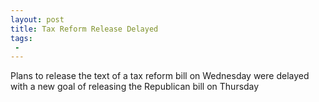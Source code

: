 ```yaml
---
layout: post
title: Tax Reform Release Delayed
tags:
 -
---
```

Plans to release the text of a tax reform bill on Wednesday were delayed with a new goal of releasing the Republican bill on Thursday
